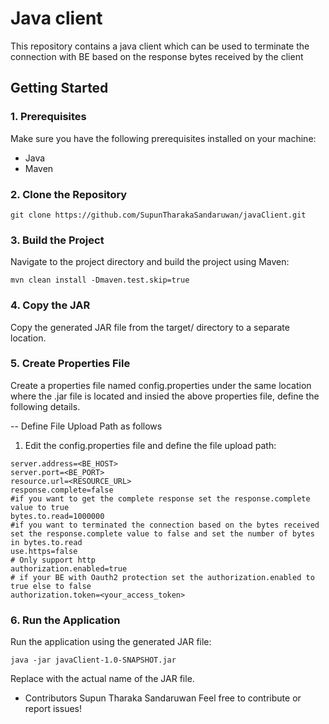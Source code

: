 # Java client

This repository contains a java client which can be used to terminate the connection with BE based on the response bytes received by the client

## Getting Started
### 1. Prerequisites
Make sure you have the following prerequisites installed on your machine:

- Java
- Maven
### 2. Clone the Repository

```
git clone https://github.com/SupunTharakaSandaruwan/javaClient.git
```

### 3. Build the Project
Navigate to the project directory and build the project using Maven:
```
mvn clean install -Dmaven.test.skip=true
```
### 4. Copy the JAR
Copy the generated JAR file from the target/ directory to a separate location.

### 5. Create Properties File
Create a properties file named config.properties under the same location where the .jar file is located and insied the above properties file, define the following details.

-- Define File Upload Path as follows
 1. Edit the config.properties file and define the file upload path:

   ```
   server.address=<BE_HOST>
   server.port=<BE_PORT>
   resource.url=<RESOURCE_URL>
   response.complete=false
   #if you want to get the complete response set the response.complete value to true
   bytes.to.read=1000000
   #if you want to terminated the connection based on the bytes received  set the response.complete value to false and set the number of bytes in bytes.to.read
   use.https=false
   # Only support http
   authorization.enabled=true
   # if your BE with Oauth2 protection set the authorization.enabled to true else to false
   authorization.token=<your_access_token>
   ```

### 6. Run the Application
Run the application using the generated JAR file:
```
java -jar javaClient-1.0-SNAPSHOT.jar
```
Replace <your-jar-filename> with the actual name of the JAR file.


* Contributors
Supun Tharaka Sandaruwan
Feel free to contribute or report issues!
